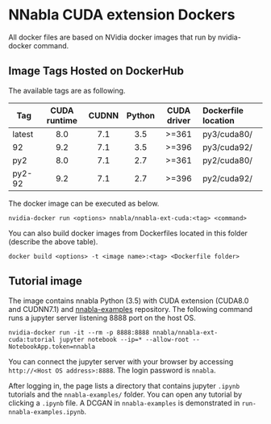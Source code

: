 # NNabla CUDA extension Dockers

All docker files are based on NVidia docker images
that run by nvidia-docker command.

## Image Tags Hosted on DockerHub

The available tags are as following.

| Tag    | CUDA runtime | CUDNN | Python | **CUDA driver** | Dockerfile location |
| ------ |:------------:|:-----:|:------:|:---------------:|:------------------- |
| latest | 8.0          | 7.1   | 3.5    | >=361           | py3/cuda80/         |
| 92     | 9.2          | 7.1   | 3.5    | >=396           | py3/cuda92/         |
| py2    | 8.0          | 7.1   | 2.7    | >=361           | py2/cuda80/         |
| py2-92 | 9.2          | 7.1   | 2.7    | >=396           | py2/cuda92/         |

The docker image can be executed as below.

```
nvidia-docker run <options> nnabla/nnabla-ext-cuda:<tag> <command>
```

You can also build docker images from Dockerfiles located in this folder (describe the above table).

```
docker build <options> -t <image name>:<tag> <Dockerfile folder>
```

## Tutorial image

The image contains nnabla Python (3.5)  with CUDA extension (CUDA8.0 and CUDNN7.1) and [nnabla-examples](https://github.com/nnabla-examples/) repository.
The following command runs a jupyter server listening 8888 port on the host OS.

```
nvidia-docker run -it --rm -p 8888:8888 nnabla/nnabla-ext-cuda:tutorial jupyter notebook --ip=* --allow-root --NotebookApp.token=nnabla
```

You can connect the jupyter server with your browser by accessing
`http://<Host OS address>:8888`. The login password is `nnabla`.

After logging in, the page lists a directory that contains jupyter `.ipynb` tutorials and the `nnabla-examples/` folder.
You can open any tutorial by clicking a `.ipynb` file.
A DCGAN in `nnabla-examples` is demonstrated in `run-nnabla-examples.ipynb`.
